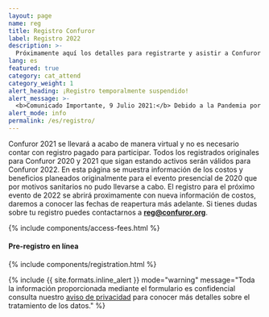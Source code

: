 ```yaml
---
layout: page
name: reg
title: Registro Confuror
label: Registro 2022
description: >-
  Próximamente aquí los detalles para registrarte y asistir a Confuror en 2022
lang: es
featured: true
category: cat_attend
category_weight: 1
alert_heading: ¡Registro temporalmente suspendido!
alert_message: >-
  <b>Comunicado Importante, 9 Julio 2021:</b> Debido a la Pandemia por Covid-19, el registro a Confuror se encuentra temporalmente suspendido. El evento presencial será llevado a cabo hasta Octubre 2022. Todos los registros activos del 2020 y 2021 serán válidos en 2022. Lee el comunicado completo sobre Covid-19 para conocer los detalles más actualizados con respecto al evento <a href='http://www.confuror.org/es/covid-19/'>aquí</a>
alert_mode: info
permalink: /es/registro/
---
```


Confuror 2021 se llevará a acabo de manera virtual y no es necesario contar con registro pagado para participar. Todos los registrados originales para Confuror 2020 y 2021 que sigan estando activos serán válidos para Confuror 2022. En esta página se muestra información de los costos y beneficios planeados originalmente para el evento presencial de 2020 que por motivos sanitarios no pudo llevarse a cabo. El registro para el próximo evento de 2022 se abrirá proximamente con nueva información de costos, daremos a conocer las fechas de reapertura más adelante. Si tienes dudas sobre tu registro puedes contactarnos a **reg@confuror.org**.

{% include components/access-fees.html %}

#### Pre-registro en línea

{% include components/registration.html %}

{%
  include {{ site.formats.inline_alert }}
  mode="warning"
  message="Toda la información proporcionada mediante el formulario es confidencial consulta nuestro <a href='/es/privacidad/'>aviso de privacidad</a> para conocer más detalles sobre el tratamiento de los datos."
%}